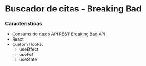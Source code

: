 # Buscador de citas - Breaking Bad

###  Caracteristicas

 + Consumo de datos API REST [Breaking Bad API](https://www.breakingbadapi.com)
 + React
 + Custom Hooks:
   + useEffect
   + useRef
   + useState